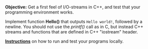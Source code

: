 **Objective:** Get a first feel of I/O-streams in C++, and test that
  your programming environment works.

Implement function **Hello()** that outputs `Hello world!`, followed by
a newline. You should not use the *printf()* call as in C, but instead
C++ streams and functions that are defined in C++ "iostream" header.

**[Instructions](https://tim.aalto.fi/view/elec-a7151/materials/testing-exercises-locally)**
on how to run and test your programs locally.

